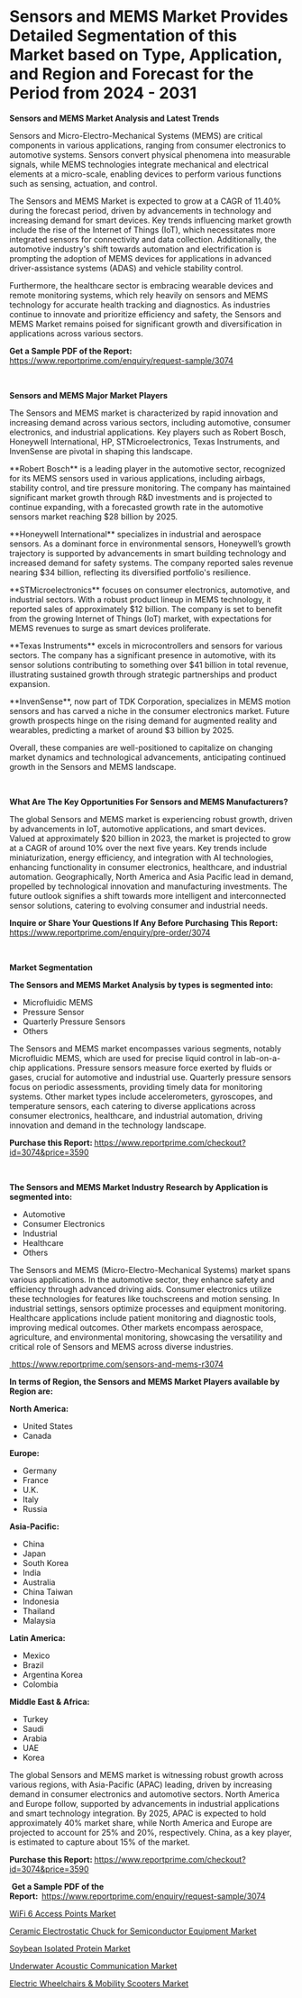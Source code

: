 <p><h1>Sensors and MEMS Market Provides Detailed Segmentation of this Market based on Type, Application, and Region and Forecast for the Period from 2024 - 2031</h1></p><p><strong>Sensors and MEMS Market Analysis and Latest Trends</strong></p>
<p><p>Sensors and Micro-Electro-Mechanical Systems (MEMS) are critical components in various applications, ranging from consumer electronics to automotive systems. Sensors convert physical phenomena into measurable signals, while MEMS technologies integrate mechanical and electrical elements at a micro-scale, enabling devices to perform various functions such as sensing, actuation, and control. </p><p>The Sensors and MEMS Market is expected to grow at a CAGR of 11.40% during the forecast period, driven by advancements in technology and increasing demand for smart devices. Key trends influencing market growth include the rise of the Internet of Things (IoT), which necessitates more integrated sensors for connectivity and data collection. Additionally, the automotive industry's shift towards automation and electrification is prompting the adoption of MEMS devices for applications in advanced driver-assistance systems (ADAS) and vehicle stability control.</p><p>Furthermore, the healthcare sector is embracing wearable devices and remote monitoring systems, which rely heavily on sensors and MEMS technology for accurate health tracking and diagnostics. As industries continue to innovate and prioritize efficiency and safety, the Sensors and MEMS Market remains poised for significant growth and diversification in applications across various sectors.</p></p>
<p><strong>Get a Sample PDF of the Report:&nbsp;</strong> <a href="https://www.reportprime.com/enquiry/request-sample/3074">https://www.reportprime.com/enquiry/request-sample/3074</a></p>
<p>&nbsp;</p>
<p><strong>Sensors and MEMS Major Market Players</strong></p>
<p><p>The Sensors and MEMS market is characterized by rapid innovation and increasing demand across various sectors, including automotive, consumer electronics, and industrial applications. Key players such as Robert Bosch, Honeywell International, HP, STMicroelectronics, Texas Instruments, and InvenSense are pivotal in shaping this landscape.</p><p>**Robert Bosch** is a leading player in the automotive sector, recognized for its MEMS sensors used in various applications, including airbags, stability control, and tire pressure monitoring. The company has maintained significant market growth through R&D investments and is projected to continue expanding, with a forecasted growth rate in the automotive sensors market reaching $28 billion by 2025.</p><p>**Honeywell International** specializes in industrial and aerospace sensors. As a dominant force in environmental sensors, Honeywell’s growth trajectory is supported by advancements in smart building technology and increased demand for safety systems. The company reported sales revenue nearing $34 billion, reflecting its diversified portfolio's resilience.</p><p>**STMicroelectronics** focuses on consumer electronics, automotive, and industrial sectors. With a robust product lineup in MEMS technology, it reported sales of approximately $12 billion. The company is set to benefit from the growing Internet of Things (IoT) market, with expectations for MEMS revenues to surge as smart devices proliferate.</p><p>**Texas Instruments** excels in microcontrollers and sensors for various sectors. The company has a significant presence in automotive, with its sensor solutions contributing to something over $41 billion in total revenue, illustrating sustained growth through strategic partnerships and product expansion.</p><p>**InvenSense**, now part of TDK Corporation, specializes in MEMS motion sensors and has carved a niche in the consumer electronics market. Future growth prospects hinge on the rising demand for augmented reality and wearables, predicting a market of around $3 billion by 2025.</p><p>Overall, these companies are well-positioned to capitalize on changing market dynamics and technological advancements, anticipating continued growth in the Sensors and MEMS landscape.</p></p>
<p>&nbsp;</p>
<p><strong>What Are The Key Opportunities For Sensors and MEMS Manufacturers?</strong></p>
<p><p>The global Sensors and MEMS market is experiencing robust growth, driven by advancements in IoT, automotive applications, and smart devices. Valued at approximately $20 billion in 2023, the market is projected to grow at a CAGR of around 10% over the next five years. Key trends include miniaturization, energy efficiency, and integration with AI technologies, enhancing functionality in consumer electronics, healthcare, and industrial automation. Geographically, North America and Asia Pacific lead in demand, propelled by technological innovation and manufacturing investments. The future outlook signifies a shift towards more intelligent and interconnected sensor solutions, catering to evolving consumer and industrial needs.</p></p>
<p><strong>Inquire or Share Your Questions If Any Before Purchasing This Report:</strong> <a href="https://www.reportprime.com/enquiry/pre-order/3074">https://www.reportprime.com/enquiry/pre-order/3074</a></p>
<p>&nbsp;</p>
<p><strong>Market Segmentation</strong></p>
<p><strong>The Sensors and MEMS Market Analysis by types is segmented into:</strong></p>
<p><ul><li>Microfluidic MEMS</li><li>Pressure Sensor</li><li>Quarterly Pressure Sensors</li><li>Others</li></ul></p>
<p><p>The Sensors and MEMS market encompasses various segments, notably Microfluidic MEMS, which are used for precise liquid control in lab-on-a-chip applications. Pressure sensors measure force exerted by fluids or gases, crucial for automotive and industrial use. Quarterly pressure sensors focus on periodic assessments, providing timely data for monitoring systems. Other market types include accelerometers, gyroscopes, and temperature sensors, each catering to diverse applications across consumer electronics, healthcare, and industrial automation, driving innovation and demand in the technology landscape.</p></p>
<p><strong>Purchase this Report:&nbsp;</strong><a href="https://www.reportprime.com/checkout?id=3074&price=3590">https://www.reportprime.com/checkout?id=3074&price=3590</a></p>
<p>&nbsp;</p>
<p><strong>The Sensors and MEMS Market Industry Research by Application is segmented into:</strong></p>
<p><ul><li>Automotive</li><li>Consumer Electronics</li><li>Industrial</li><li>Healthcare</li><li>Others</li></ul></p>
<p><p>The Sensors and MEMS (Micro-Electro-Mechanical Systems) market spans various applications. In the automotive sector, they enhance safety and efficiency through advanced driving aids. Consumer electronics utilize these technologies for features like touchscreens and motion sensing. In industrial settings, sensors optimize processes and equipment monitoring. Healthcare applications include patient monitoring and diagnostic tools, improving medical outcomes. Other markets encompass aerospace, agriculture, and environmental monitoring, showcasing the versatility and critical role of Sensors and MEMS across diverse industries.</p></p>
<p><a href="https://www.reportprime.com/sensors-and-mems-r3074">&nbsp;https://www.reportprime.com/sensors-and-mems-r3074</a></p>
<p><strong>In terms of Region, the Sensors and MEMS Market Players available by Region are:</strong></p>
<p>
    <p> <strong> North America: </strong>
        <ul>
            <li>United States</li>
            <li>Canada</li>
        </ul>
        </p> 
    <p> <strong> Europe: </strong>
        <ul>
            <li>Germany</li>
            <li>France</li>
            <li>U.K.</li>
            <li>Italy</li>
            <li>Russia</li>
        </ul>
        </p> 
    <p> <strong> Asia-Pacific: </strong>
        <ul>
            <li>China</li>
            <li>Japan</li>
            <li>South Korea</li>
            <li>India</li>
            <li>Australia</li>
            <li>China Taiwan</li>
            <li>Indonesia</li>
            <li>Thailand</li>
            <li>Malaysia</li>
        </ul>
        </p> 
    <p> <strong> Latin America: </strong>
        <ul>
            <li>Mexico</li>
            <li>Brazil</li>
            <li>Argentina Korea</li>
            <li>Colombia</li>
        </ul>
        </p> 
    <p> <strong> Middle East & Africa: </strong>
        <ul>
            <li>Turkey</li>
            <li>Saudi</li>
            <li>Arabia</li>
            <li>UAE</li>
            <li>Korea</li>
        </ul>
    </p>
    </p>
<p><p>The global Sensors and MEMS market is witnessing robust growth across various regions, with Asia-Pacific (APAC) leading, driven by increasing demand in consumer electronics and automotive sectors. North America and Europe follow, supported by advancements in industrial applications and smart technology integration. By 2025, APAC is expected to hold approximately 40% market share, while North America and Europe are projected to account for 25% and 20%, respectively. China, as a key player, is estimated to capture about 15% of the market.</p></p>
<p><strong>Purchase this Report: </strong><a href="https://www.reportprime.com/checkout?id=3074&price=3590">https://www.reportprime.com/checkout?id=3074&price=3590</a></p>
<p>&nbsp;<strong>Get a Sample PDF of the Report:&nbsp;&nbsp;</strong><a href="https://www.reportprime.com/enquiry/request-sample/3074">https://www.reportprime.com/enquiry/request-sample/3074</a></p>
<p><strong></strong></p>
<p><p><a href="https://www.linkedin.com/pulse/wifi-6-access-points-market-outlook-forecast-from-2024-2031-8vchf?trackingId=%2BYdxoogFRvW62yeGMGdQ9A%3D%3D">WiFi 6 Access Points Market</a></p><p><a href="https://github.com/GroverBarry/Market-Research-Report-List-7/blob/main/ceramic-electrostatic-chuck-for-semiconductor-equipment-market.md">Ceramic Electrostatic Chuck for Semiconductor Equipment Market</a></p><p><a href="https://issuu.com/reportprime-2/docs/soybean-isolated-protein-market-siz_b1fa65762ef67d">Soybean Isolated Protein Market</a></p><p><a href="https://www.linkedin.com/pulse/how-regional-global-trends-shaping-underwater-acoustic-communication-uajzf?trackingId=LOffyhtIR%2BeUxESCqtnFcg%3D%3D">Underwater Acoustic Communication Market</a></p><p><a href="https://issuu.com/reportprime-2/docs/electric-wheelchairs-mobility-scoot_dbcf916e10654e">Electric Wheelchairs & Mobility Scooters Market</a></p></p>